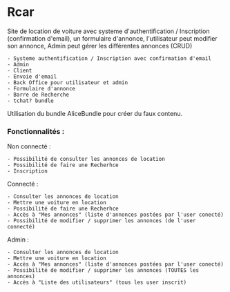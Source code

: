 # Rcar

Site de location de voiture avec systeme d'authentification / Inscription 
(confirmation d'email), un formulaire d'annonce, l'utilisateur peut modifier son annonce, Admin peut gérer les différentes annonces (CRUD)

	- Systeme authentification / Inscription avec confirmation d'email
	- Admin
	- Client 
	- Envoie d'email
	- Back Office pour utilisateur et admin
	- Formulaire d'annonce 
	- Barre de Recherche
	- tchat? bundle 
	
Utilisation du bundle AliceBundle pour créer du faux contenu.

### Fonctionnalités :

Non connecté : 

    - Possibilité de consulter les annonces de location
    - Possibilité de faire une Recherhce
    - Inscription
    
Connecté :

    - Consulter les annonces de location
    - Mettre une voiture en location
    - Possibilité de faire une Recherhce
    - Accès à "Mes annonces" (liste d'annonces postées par l'user conecté)
    - Possibilité de modifier / supprimer les annonces (de l'user connecté)   
    
Admin :

    - Consulter les annonces de location
    - Mettre une voiture en location
    - Accès à "Mes annonces" (liste d'annonces postées par l'user conecté)
    - Possibilité de modifier / supprimer les annonces (TOUTES les annonces) 
    - Accès à "Liste des utilisateurs" (tous les user inscrit)